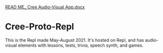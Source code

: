[READ ME_  Cree Audio-Visual App.docx](https://github.com/rosielab/Cree-Proto-Repl/files/7081550/READ.ME_.Cree.Audio-Visual.App.docx)
# Cree-Proto-Repl
This is the Repl made May-August 2021. It's hosted on Repl, and has audio-visual elements with lessons, tests, trivia, speech synth, and games.
